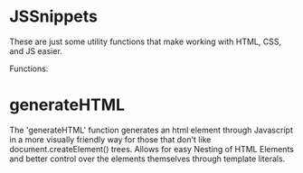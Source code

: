 # JSSnippets

These are just some utility functions that make working with HTML, CSS, and JS easier.

Functions:

# generateHTML
  The 'generateHTML' function generates an html element through Javascript
in a more visually friendly way for those that don't like document.createElement() trees.
Allows for easy Nesting of HTML Elements and better control over the elements themselves through template literals.
